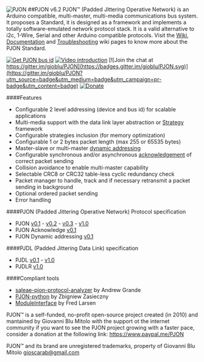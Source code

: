 
![PJON](http://www.gioblu.com/PJON/PJON-github-header-tiny.png)
##PJON v6.2
PJON™ (Padded Jittering Operative Network) is an Arduino compatible, multi-master, multi-media communications bus system. It proposes a Standard, it is designed as a framework and implements a totally software-emulated network protocol stack. It is a valid alternative to i2c, 1-Wire, Serial and other Arduino compatible protocols. Visit the [Wiki](https://github.com/gioblu/PJON/wiki), [Documentation](https://github.com/gioblu/PJON/wiki/Documentation) and [Troubleshooting](https://github.com/gioblu/PJON/wiki/Troubleshooting) wiki pages to know more about the PJON Standard.

[![Get PJON bus id](https://img.shields.io/badge/GET-PJON%20bus%20id-lightgrey.svg)](http://www.pjon.org/get-bus-id.php)
[![Video introduction](https://img.shields.io/badge/PJON-video%20introduction-blue.svg)](https://www.youtube.com/watch?v=vjc4ZF5own8)
[![Join the chat at https://gitter.im/gioblu/PJON](https://badges.gitter.im/gioblu/PJON.svg)](https://gitter.im/gioblu/PJON?utm_source=badge&utm_medium=badge&utm_campaign=pr-badge&utm_content=badge) [![Donate](http://img.shields.io/paypal/donate.png?color=brightgreen)](https://www.paypal.me/PJON)

####Features
- Configurable 2 level addressing (device and bus id) for scalable applications
- Multi-media support with the data link layer abstraction or [Strategy](https://github.com/gioblu/PJON/tree/master/strategies) framework
- Configurable strategies inclusion (for memory optimization)
- Configurable 1 or 2 bytes packet length (max 255 or 65535 bytes)
- Master-slave or multi-master [dynamic addressing](https://github.com/gioblu/PJON/blob/master/specification/PJON-dynamic-addressing-specification-v0.1.md)
- Configurable synchronous and/or asynchronous [acknowledgement](https://github.com/gioblu/PJON/blob/master/specification/PJON-protocol-acknowledge-specification-v0.1.md) of correct packet sending
- Collision avoidance to enable multi-master capability
- Selectable CRC8 or CRC32 table-less cyclic redundancy check
- Packet manager to handle, track and if necessary retransmit a packet sending in background
- Optional ordered packet sending
- Error handling

####PJON (Padded Jittering Operative Network) Protocol specification
- PJON [v0.1](https://github.com/gioblu/PJON/blob/master/specification/PJON-protocol-specification-v0.1.md)  - [v0.2](https://github.com/gioblu/PJON/blob/master/specification/PJON-protocol-specification-v0.2.md) - [v0.3](https://github.com/gioblu/PJON/blob/master/specification/PJON-protocol-specification-v0.3.md) - [v1.0](https://github.com/gioblu/PJON/blob/master/specification/PJON-protocol-specification-v1.0.md)
- PJON Acknowledge [v0.1](https://github.com/gioblu/PJON/blob/master/specification/PJON-protocol-acknowledge-specification-v0.1.md)
- PJON Dynamic addressing [v0.1](https://github.com/gioblu/PJON/blob/master/specification/PJON-dynamic-addressing-specification-v0.1.md)

####PJDL (Padded Jittering Data Link) specification
- PJDL [v0.1](https://github.com/gioblu/PJON/blob/master/strategies/SoftwareBitBang/specification/padded-jittering-protocol-specification-v0.1.md) - [v1.0](https://github.com/gioblu/PJON/blob/master/strategies/SoftwareBitBang/specification/PJDL-specification-v1.0.md)
- PJDLR [v1.0](https://github.com/gioblu/PJON/blob/master/strategies/OverSampling/specification/PJDLR-specification-v1.0.md)

####Compliant tools
- [saleae-pjon-protocol-analyzer](https://github.com/aperepel/saleae-pjon-protocol-analyzer) by Andrew Grande
- [PJON-python](https://github.com/Girgitt/PJON-python) by Zbigniew Zasieczny
- [ModuleInterface](https://github.com/fredilarsen/ModuleInterface) by Fred Larsen

PJON™ is a self-funded, no-profit open-source project created (in 2010) and mantained by Giovanni Blu Mitolo with the support ot the internet community if you want to see the PJON project growing with a faster pace, consider a donation at the following link: https://www.paypal.me/PJON

PJON™ and its brand are unregistered trademarks, property of Giovanni Blu Mitolo gioscarab@gmail.com
